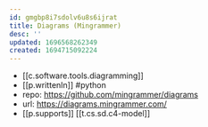 ```yaml
---
id: gmgbp8i7sdolv6u8s6ijrat
title: Diagrams (Mingrammer)
desc: ''
updated: 1696568262349
created: 1694715092224
---
```


- [[c.software.tools.diagramming]]
- [[p.writtenIn]] #python
- repo: https://github.com/mingrammer/diagrams
- url: https://diagrams.mingrammer.com/
- [[p.supports]] [[t.cs.sd.c4-model]]